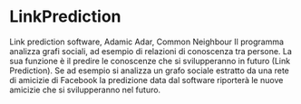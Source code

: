 # LinkPrediction
Link prediction software, Adamic Adar, Common Neighbour
Il programma analizza grafi sociali, ad esempio di relazioni di conoscenza tra persone.
La sua funzione è il predire le conoscenze che si svilupperanno in futuro (Link Prediction).
Se ad esempio si analizza un grafo sociale estratto da una rete di amicizie di Facebook la predizione data dal software riporterà le nuove amicizie che si svilupperanno nel futuro.
